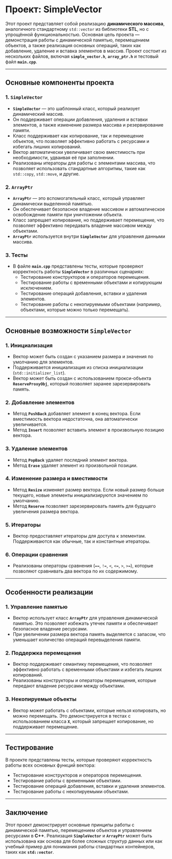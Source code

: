 # **Проект: SimpleVector**

Этот проект представляет собой реализацию **динамического массива**, аналогичного стандартному `std::vector` из библиотеки **STL**, но с упрощённой функциональностью. Основная цель проекта — демонстрация работы с динамической памятью, перемещением объектов, а также реализация основных операций, таких как добавление, удаление и вставка элементов в массив. Проект состоит из нескольких файлов, включая **`simple_vector.h`**, **`array_ptr.h`** и тестовый файл **`main.cpp`**.

---

## **Основные компоненты проекта**

### **1. `SimpleVector`**
- **`SimpleVector`** — это шаблонный класс, который реализует динамический массив.
- Он поддерживает операции добавления, удаления и вставки элементов, а также изменение размера массива и резервирование памяти.
- Класс поддерживает как копирование, так и перемещение объектов, что позволяет эффективно работать с ресурсами и избегать лишних копирований.
- Вектор автоматически увеличивает свою вместимость при необходимости, удваивая её при заполнении.
- Реализованы итераторы для работы с элементами массива, что позволяет использовать стандартные алгоритмы, такие как `std::copy`, `std::move`, и другие.

### **2. `ArrayPtr`**
- **`ArrayPtr`** — это вспомогательный класс, который управляет динамически выделенной памятью.
- Он обеспечивает безопасное владение массивом и автоматическое освобождение памяти при уничтожении объекта.
- Класс запрещает копирование, но поддерживает перемещение, что позволяет эффективно передавать владение массивом между объектами.
- **`ArrayPtr`** используется внутри **`SimpleVector`** для управления данными массива.

### **3. Тесты**
- В файле **`main.cpp`** представлены тесты, которые проверяют корректность работы **`SimpleVector`** в различных сценариях:
  - Тестирование конструкторов и операторов перемещения.
  - Тестирование работы с временными объектами и копирующим исключением.
  - Тестирование операций добавления, вставки и удаления элементов.
  - Тестирование работы с некопируемыми объектами (например, объектами, которые можно только перемещать).

---

## **Основные возможности `SimpleVector`**

### **1. Инициализация**
- Вектор может быть создан с указанием размера и значения по умолчанию для элементов.
- Поддерживается инициализация из списка инициализации (`std::initializer_list`).
- Вектор может быть создан с использованием прокси-объекта **`ReserveProxyObj`**, который позволяет заранее зарезервировать память.

### **2. Добавление элементов**
- Метод **`PushBack`** добавляет элемент в конец вектора. Если вместимость вектора недостаточна, она автоматически увеличивается.
- Метод **`Insert`** позволяет вставить элемент в произвольную позицию вектора.

### **3. Удаление элементов**
- Метод **`PopBack`** удаляет последний элемент вектора.
- Метод **`Erase`** удаляет элемент из произвольной позиции.

### **4. Изменение размера и вместимости**
- Метод **`Resize`** изменяет размер вектора. Если новый размер больше текущего, новые элементы инициализируются значением по умолчанию.
- Метод **`Reserve`** позволяет зарезервировать память для будущего увеличения размера вектора.

### **5. Итераторы**
- Вектор предоставляет итераторы для доступа к элементам. Поддерживаются как обычные, так и константные итераторы.

### **6. Операции сравнения**
- Реализованы операторы сравнения (`==`, `!=`, `<`, `<=`, `>`, `>=`), которые позволяют сравнивать два вектора по их содержимому.

---

## **Особенности реализации**

### **1. Управление памятью**
- Вектор использует класс **`ArrayPtr`** для управления динамической памятью. Это позволяет избежать утечек памяти и обеспечивает безопасное владение ресурсами.
- При увеличении размера вектора память выделяется с запасом, что уменьшает количество операций перевыделения памяти.

### **2. Поддержка перемещения**
- Вектор поддерживает семантику перемещения, что позволяет эффективно работать с временными объектами и избегать лишних копирований.
- Реализованы конструкторы и операторы перемещения, которые передают владение ресурсами между объектами.

### **3. Некопируемые объекты**
- Вектор может работать с объектами, которые нельзя копировать, но можно перемещать. Это демонстрируется в тестах с использованием класса **`X`**, который запрещает копирование, но поддерживает перемещение.

---

## **Тестирование**

В проекте представлены тесты, которые проверяют корректность работы всех основных функций вектора:
- Тестирование конструкторов и операторов перемещения.
- Тестирование работы с временными объектами.
- Тестирование операций добавления, вставки и удаления элементов.
- Тестирование работы с некопируемыми объектами.

---

## **Заключение**

Этот проект демонстрирует основные принципы работы с динамической памятью, перемещением объектов и управлением ресурсами в **C++**. Реализация **`SimpleVector`** и **`ArrayPtr`** может быть использована как основа для более сложных структур данных или как учебный пример для понимания работы стандартных контейнеров, таких как **`std::vector`**.
